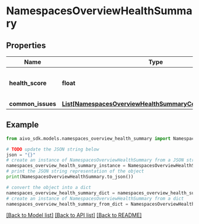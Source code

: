 # NamespacesOverviewHealthSummary


## Properties

Name | Type | Description | Notes
------------ | ------------- | ------------- | -------------
**health_score** | **float** | Overall health score of all namespaces | [optional] 
**common_issues** | [**List[NamespacesOverviewHealthSummaryCommonIssuesInner]**](NamespacesOverviewHealthSummaryCommonIssuesInner.md) |  | [optional] 

## Example

```python
from aivo_sdk.models.namespaces_overview_health_summary import NamespacesOverviewHealthSummary

# TODO update the JSON string below
json = "{}"
# create an instance of NamespacesOverviewHealthSummary from a JSON string
namespaces_overview_health_summary_instance = NamespacesOverviewHealthSummary.from_json(json)
# print the JSON string representation of the object
print(NamespacesOverviewHealthSummary.to_json())

# convert the object into a dict
namespaces_overview_health_summary_dict = namespaces_overview_health_summary_instance.to_dict()
# create an instance of NamespacesOverviewHealthSummary from a dict
namespaces_overview_health_summary_from_dict = NamespacesOverviewHealthSummary.from_dict(namespaces_overview_health_summary_dict)
```
[[Back to Model list]](../README.md#documentation-for-models) [[Back to API list]](../README.md#documentation-for-api-endpoints) [[Back to README]](../README.md)


